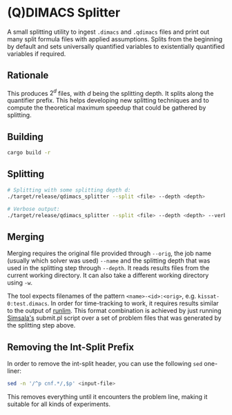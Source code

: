 # (Q)DIMACS Splitter

A small splitting utility to ingest `.dimacs` and `.qdimacs` files and
print out many split formula files with applied assumptions. Splits
from the beginning by default and sets universally quantified
variables to existentially quantified variables if required.

## Rationale

This produces $2^d$ files, with $d$ being the splitting depth. It
splits along the quantifier prefix. This helps developing new
splitting techniques and to compute the theoretical maximum speedup
that could be gathered by splitting.

## Building

``` bash
cargo build -r
```

## Splitting

``` bash
# Splitting with some splitting depth d:
./target/release/qdimacs_splitter --split <file> --depth <depth>

# Verbose output:
./target/release/qdimacs_splitter --split <file> --depth <depth> --verbose
```

## Merging

Merging requires the original file provided through `--orig`, the job
name (usually which solver was used) `--name` and the splitting depth
that was used in the splitting step through `--depth`. It reads
results files from the current working directory. It can also take a
different working directory using `-w`.

The tool expects filenames of the pattern `<name>-<id>:<orig>`, e.g.
`kissat-0:test.dimacs`. In order for time-tracking to work, it
requires results similar to the output of
[runlim](http://fmv.jku.at/runlim/). This format combination is
achieved by just running [Simsala's](http://simsala.pages.sai.jku.at/)
submit.pl script over a set of problem files that was generated by the
splitting step above.

## Removing the Int-Split Prefix

In order to remove the int-split header, you can use the following
`sed` one-liner:

``` bash
sed -n '/^p cnf.*/,$p' <input-file>
```

This removes everything until it encounters the problem line, making
it suitable for all kinds of experiments.
